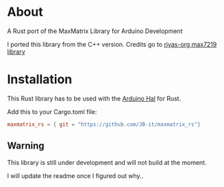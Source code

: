 # About

A Rust port of the MaxMatrix Library for Arduino Development

I ported this library from the C++ version. Credits go to [riyas-org max7219 library](https://github.com/riyas-org/max7219)

# Installation

This Rust library has to be used with the [Arduino Hal](https://github.com/Rahix/avr-hal-template) for Rust.

Add this to your Cargo.toml file:
```toml
maxmatrix_rs = { git = "https://github.com/JB-it/maxmatrix_rs"}
```

## Warning

This library is still under development and will not build at the moment.

I will update the readme once I figured out why..